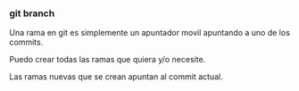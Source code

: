 ### git branch
Una rama en git es simplemente un apuntador movil apuntando a uno de los commits.

Puedo crear todas las ramas que quiera y/o necesite.

Las ramas nuevas que se crean apuntan al commit actual.